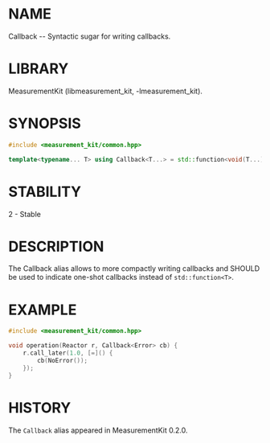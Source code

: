 # NAME
Callback -- Syntactic sugar for writing callbacks.

# LIBRARY
MeasurementKit (libmeasurement_kit, -lmeasurement_kit).

# SYNOPSIS
```C++
#include <measurement_kit/common.hpp>

template<typename... T> using Callback<T...> = std::function<void(T...)>;
```

# STABILITY
2 - Stable

# DESCRIPTION

The Callback alias allows to more compactly writing callbacks and SHOULD be
used to indicate one-shot callbacks instead of `std::function<T>`.

# EXAMPLE

```C++
#include <measurement_kit/common.hpp>

void operation(Reactor r, Callback<Error> cb) {
    r.call_later(1.0, [=]() {
        cb(NoError());
    });
}
```

# HISTORY

The `Callback` alias appeared in MeasurementKit 0.2.0.
